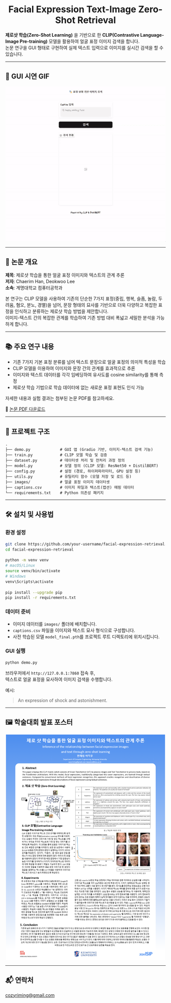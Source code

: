 <h1 align="center">
  Facial Expression Text-Image Zero-Shot Retrieval
</h1>

  **제로샷 학습(Zero-Shot Learning)** 을 기반으로 한 **CLIP(Contrastive Language-Image Pre-training)** 모델을 활용하여 얼굴 표정 이미지 검색을 합니다.<br/>
  논문 연구을 GUI 형태로 구현하여 실제 텍스트 입력으로 이미지를 실시간 검색을 할 수 있습니다.

---

## 📸 GUI 시연 GIF

<p align="center">
  <img
    src="assets/demogui.gif"
    alt="Demo GIF"
    width="900" />
</p>

---

## 📄 논문 개요

**제목**: 제로샷 학습을 통한 얼굴 표정 이미지와 텍스트의 관계 추론   
**저자**: Chaerim Han, Deokwoo Lee  
**소속**: 계명대학교 컴퓨터공학과  

본 연구는 CLIP 모델을 사용하여 기존의 단순한 7가지 표정(중립, 행복, 슬픔, 놀람, 두려움, 혐오, 분노, 경멸)을 넘어, 문장 형태의 묘사를 기반으로 더욱 다양하고 복잡한 표정을 인식하고 분류하는 제로샷 학습 방법을 제안합니다.<br/>
이미지-텍스트 간의 복잡한 관계를 학습하여 기존 방법 대비 폭넓고 세밀한 분석을 가능하게 합니다.

---

## 📚 주요 연구 내용

- 기존 7가지 기본 표정 분류를 넘어 텍스트 문장으로 얼굴 표정의 의미적 특성을 학습  
- CLIP 모델을 이용하여 이미지와 문장 간의 관계를 효과적으로 추론  
- 이미지와 텍스트 데이터를 각각 임베딩하여 유사도를 cosine similarity를 통해 측정  
- 제로샷 학습 기법으로 학습 데이터에 없는 새로운 표정 표현도 인식 가능

자세한 내용과 실험 결과는 첨부된 논문 PDF를 참고하세요.

📕 [논문 PDF 다운로드](assets/papers.pdf)


---


## 🚀 프로젝트 구조

```
.
├── demo.py             # GUI 앱 (Gradio 기반, 이미지-텍스트 검색 기능)
├── train.py            # CLIP 모델 학습 및 검증
├── dataset.py          # 데이터셋 처리 및 전처리 과정 정의
├── model.py            # 모델 정의 (CLIP 모델: ResNet50 + DistilBERT)
├── config.py           # 설정 (경로, 하이퍼파라미터, GPU 설정 등)
├── utils.py            # 유틸리티 함수 (모델 저장 및 로드 등)
├── images/             # 얼굴 표정 이미지 데이터셋
├── captions.csv        # 이미지 파일과 텍스트(캡션) 매핑 데이터
└── requirements.txt    # Python 의존성 패키지
```

---

## 🛠 설치 및 사용법

### 환경 설정

```bash
git clone https://github.com/your-username/facial-expression-retrieval.git
cd facial-expression-retrieval

python -m venv venv
# macOS/Linux
source venv/bin/activate
# Windows
venv\Scripts\activate

pip install --upgrade pip
pip install -r requirements.txt
```

### 데이터 준비

- 이미지 데이터를 `images/` 폴더에 배치합니다.
- `captions.csv` 파일을 이미지와 텍스트 묘사 형식으로 구성합니다.
- 사전 학습된 모델 `model_final.pth`를 프로젝트 루트 디렉토리에 위치시킵니다.

### GUI 실행

```bash
python demo.py
```

브라우저에서 `http://127.0.0.1:7860` 접속 후,  
텍스트로 얼굴 표정을 묘사하여 이미지 검색을 수행합니다.

예시:
> An expression of shock and astonishment.

---
## 🖼️ 학술대회 발표 포스터  
<p align="center">
  <img
    src="assets/poster.png"
    alt="Poster"
    width="500" />
</p>

---


## 📬 연락처

cozyriming@gmail.com   

